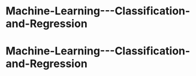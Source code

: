 # Machine-Learning---Classification-and-Regression
# Machine-Learning---Classification-and-Regression
